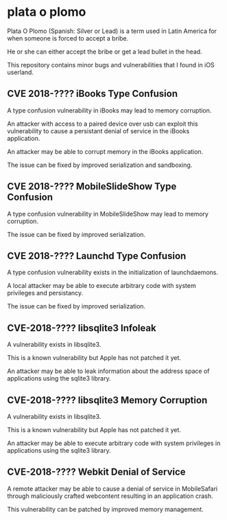 # plata o plomo
Plata O Plomo (Spanish: Silver or Lead) is a term used in Latin America for when someone is forced to accept a bribe.

He or she can either accept the bribe or get a lead bullet in the head.

This repository contains minor bugs and vulnerabilities that I found in iOS userland.

## CVE 2018-???? iBooks Type Confusion
A type confusion vulnerability in iBooks may lead to memory corruption.

An attacker with access to a paired device over usb can exploit this vulnerability to cause a persistant denial of service in the iBooks application.

An attacker may be able to corrupt memory in the iBooks application.

The issue can be fixed by improved serialization and sandboxing.

## CVE 2018-???? MobileSlideShow Type Confusion
A type confusion vulnerability in MobileSlideShow may lead to memory corruption.

The issue can be fixed by improved serialization.

## CVE 2018-???? Launchd Type Confusion
A type confusion vulnerability exists in the initialization of launchdaemons.

A local attacker may be able to execute arbitrary code with system privileges and persistancy.

The issue can be fixed by improved serialization.

## CVE-2018-???? libsqlite3 Infoleak
A vulnerability exists in libsqlite3.

This is a known vulnerability but Apple has not patched it yet.

An attacker may be able to leak information about the address space of applications using the sqlite3 library.

## CVE-2018-???? libsqlite3 Memory Corruption
A vulnerability exists in libsqlite3.

This is a known vulnerability but Apple has not patched it yet.

An attacker may be able to execute arbitrary code with system privileges in applications using the sqlite3 library.


## CVE-2018-???? Webkit Denial of Service
A remote attacker may be able to cause a denial of service in MobileSafari through maliciously crafted webcontent resulting in an application crash.

This vulnerability can be patched by improved memory management.
